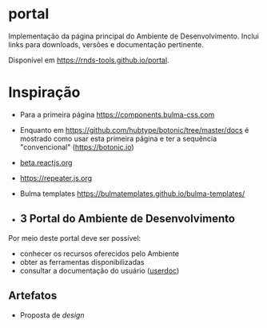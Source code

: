 # portal

Implementação da página principal do Ambiente de Desenvolvimento.
Inclui links para downloads, versões e documentação pertinente.

Disponível em https://rnds-tools.github.io/portal.

# Inspiração

- Para a primeira página https://components.bulma-css.com
- Enquanto em https://github.com/hubtype/botonic/tree/master/docs é mostrado como usar esta primeira página e ter a sequência "convencional" (https://botonic.io)
- [beta.reactjs.org](https://beta.reactjs.org/)
- https://repeater.js.org
- Bulma templates https://bulmatemplates.github.io/bulma-templates/

- ## 3 Portal do Ambiente de Desenvolvimento

Por meio deste portal deve ser possível:

- conhecer os recursos oferecidos pelo Ambiente
- obter as ferramentas disponibilizadas
- consultar a documentação do usuário ([userdoc](https://github.com/rnds-tools/userdoc))

## Artefatos

- Proposta de _design_
